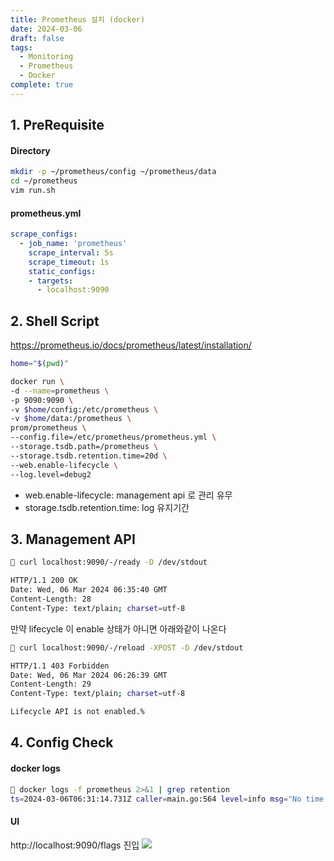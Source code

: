 ```yaml
---
title: Prometheus 설치 (docker)
date: 2024-03-06
draft: false
tags:
  - Monitoring
  - Prometheus
  - Docker
complete: true
---
```

## 1. PreRequisite
#### Directory
```sh
mkdir -p ~/prometheus/config ~/prometheus/data
cd ~/prometheus
vim run.sh
```
#### prometheus.yml
```yml
scrape_configs:
  - job_name: 'prometheus'
    scrape_interval: 5s
    scrape_timeout: 1s
    static_configs:
    - targets:
      - localhost:9090
```
## 2. Shell Script
https://prometheus.io/docs/prometheus/latest/installation/
```sh
home="$(pwd)"

docker run \
-d --name=prometheus \
-p 9090:9090 \
-v $home/config:/etc/prometheus \
-v $home/data:/prometheus \
prom/prometheus \
--config.file=/etc/prometheus/prometheus.yml \
--storage.tsdb.path=/prometheus \
--storage.tsdb.retention.time=20d \
--web.enable-lifecycle \
--log.level=debug2
```
- web.enable-lifecycle: management api 로 관리 유무
- storage.tsdb.retention.time: log 유지기간
## 3. Management API
```sh
 curl localhost:9090/-/ready -D /dev/stdout

HTTP/1.1 200 OK
Date: Wed, 06 Mar 2024 06:35:40 GMT
Content-Length: 28
Content-Type: text/plain; charset=utf-8
```

만약 lifecycle 이 enable 상태가 아니면 아래와같이 나온다
```sh
 curl localhost:9090/-/reload -XPOST -D /dev/stdout

HTTP/1.1 403 Forbidden
Date: Wed, 06 Mar 2024 06:26:39 GMT
Content-Length: 29
Content-Type: text/plain; charset=utf-8

Lifecycle API is not enabled.%
```

## 4. Config Check
#### docker logs
```sh
 docker logs -f prometheus 2>&1 | grep retention
ts=2024-03-06T06:31:14.731Z caller=main.go:564 level=info msg="No time or size retention was set so using the default time retention" duration=15d
```

#### UI
http://localhost:9090/flags 진입
![](https://i.imgur.com/GwXfFmm.png)

